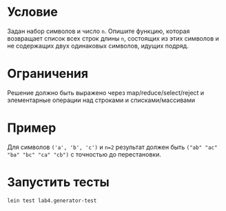 # Условие
Задан набор символов и число `n`. Опишите функцию, которая возвращает список всех строк длины `n`, состоящих из этих символов и не содержащих двух одинаковых символов, идущих подряд.

# Ограничения
Решение должно быть выражено через map/reduce/select/reject и элементарные операции над строками и списками/массивами

# Пример
Для символов `('а', 'b', 'c')` и `n=2` результат должен быть `("ab" "ac" "ba" "bc" "ca" "cb")` с точностью до перестановки.

# Запустить тесты
```
lein test lab4.generator-test
```
